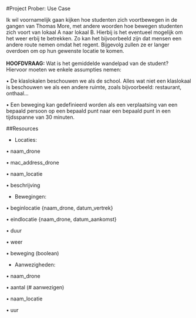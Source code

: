 #Project Prober: Use Case

Ik wil voornamelijk gaan kijken hoe studenten zich voortbewegen in de gangen van Thomas More, met andere woorden hoe bewegen studenten zich voort van lokaal A naar lokaal B. Hierbij is het eventueel mogelijk om het weer erbij te betrekken. Zo kan het bijvoorbeeld zijn dat mensen een andere route nemen omdat het regent. Bijgevolg zullen ze er langer overdoen om op hun gewenste locatie te komen.
<br><br>
**HOOFDVRAAG:** Wat is het gemiddelde wandelpad van de student?  
Hiervoor moeten we enkele assumpties nemen: 

• De klaslokalen beschouwen we als de school. Alles wat niet een klaslokaal is beschouwen we als een andere ruimte, zoals bijvoorbeeld: restaurant, onthaal…

• Een beweging kan gedefinieerd worden als een verplaatsing van een bepaald persoon op een bepaald punt naar een bepaald punt in een tijdsspanne van 30 minuten.

##Resources

+ Locaties:

• naam_drone


• mac_address_drone


• naam_locatie


• beschrijving


+ Bewegingen:

• beginlocatie {naam_drone, datum_vertrek}


• eindlocatie {naam_drone, datum_aankomst}


• duur


• weer


• beweging (boolean)


+ Aanwezigheden:


• naam_drone


• aantal (# aanwezigen)


• naam_locatie


• uur 
